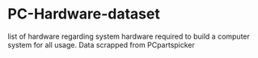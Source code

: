 # PC-Hardware-dataset
list of hardware regarding system hardware required to build a computer system for all usage. Data scrapped from PCpartspicker
